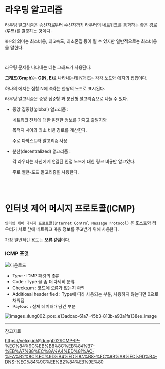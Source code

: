 # 라우팅 알고리즘

라우팅 알고리즘은 송신자로부터 수신자까지 라우터의 네트워크를 통과하는 좋은 경로(루트)를 결정하는 것이다.

`좋은`의 의미는 최소비용, 최고속도, 최소혼잡 등이 될 수 있지만 일반적으로는 최소비용을 말한다.

<br />

라우팅 문제를 나타내는 데는 그래프가 사용된다.

<b>그래프(Graph)</b>는 <b>G(N, E)</b>로 나타내는데 N과 E는 각각 노드와 에지의 집합이다.

하나의 에지는 집합 N에 속하는 한쌍의 노드로 표시된다.

라우팅 알고리즘은 중앙 집중형 과 분산형 알고리즘으로 나눌 수 있다.

- 중앙 집중형(global) 알고리즘 :

  네트워크 전체에 대한 완전한 정보를 가지고 출발지와

  목적지 사이의 최소 비용 경로를 계산한다.

  주로 다익스트라 알고리즘 사용

- 분산(decentralized) 알고리즘 :

  각 라우터는 자신에게 연결된 인접 노드에 대한 링크 비용만 알고있다.

  주로 벨만-포드 알고리즘을 사용한다.

<br />
<br />

# 인터넷 제어 메시지 프로토콜(ICMP)

`인터넷 제어 메시지 프로토콜(Internet Control Message Protocol)` 은 호스트와 라우터가 서로 간에 네트워크 계층 정보를 주고받기 위해 사용한다.

가장 일반적인 용도는 <b>오류 알림</b>이다.

### ICMP 포맷

![다운로드](https://user-images.githubusercontent.com/103870198/216892153-24bf6f00-cd1d-4a07-b8e4-ecde55eb0791.png)

- Type : ICMP 패킷의 종류
- Code : Type 을 좀 더 자세히 분류
- Checksum : 코드에 오류가 없는지 확인
- Additional header field : Type에 따라 사용되는 부분, 사용하지 않는다면 0으로 채워짐
- Payload : 실제 데이터가 담긴 부분

![images_dung002_post_e13adcac-61a7-45b3-813b-a93a1fa138ee_image](https://user-images.githubusercontent.com/103870198/216893088-4ef97084-5a4c-4be8-bcd8-97375a3435e6.png)

<hr>

참고자료

https://velog.io/@dung002/ICMP-IP-%EC%84%9C%EB%B8%8C%EB%84%B7-%EB%A7%88%EC%8A%A4%ED%81%AC-%EA%B2%8C%EC%9D%B4%ED%8A%B8-%EC%9B%A8%EC%9D%B4-DNS-%EC%84%9C%EB%B2%84%EB%9E%80
